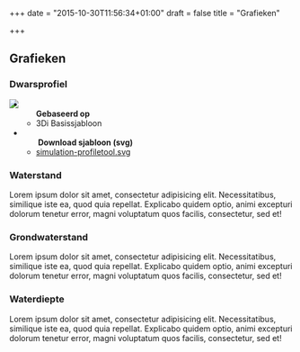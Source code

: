 +++
date = "2015-10-30T11:56:34+01:00"
draft = false
title = "Grafieken"

+++

Grafieken
---------


<div class="panel panel-default">
  <div class="panel-heading">
    <h3 class="panel-title">Dwarsprofiel</h3>
  </div>
  <div class="panel-body">
    <img src="/threedi-styleguide/images/ui/ui-chart-panel.png" align="left" ></a>
  </div>
  <ul class="list-group">
    <li class="list-group-item">
    	<ul>
	    	<strong>Gebaseerd op</strong>
			<li>3Di Basissjabloon</li>
		</ul>
    </li>
    <li class="list-group-item">
    	<ul>
			<strong><i class="fa fa-download"></i>&nbsp;Download sjabloon (svg)</strong>
			<li><a href="/threedi-styleguide/images/ui/simulation-profiletool.svg">simulation-profiletool.svg</a></li>
		</ul>
    </li>    
  </ul>  
</div>


<div class="panel panel-default">
  <div class="panel-heading">
    <h3 class="panel-title">Waterstand</h3>
  </div>
  <div class="panel-body">
	<p>Lorem ipsum dolor sit amet, consectetur adipisicing elit. Necessitatibus, similique iste ea, quod quia repellat. Explicabo quidem optio, animi excepturi dolorum tenetur error, magni voluptatum quos facilis, consectetur, sed et!</p>
  </div>
</div>

<div class="panel panel-default">
  <div class="panel-heading">
    <h3 class="panel-title">Grondwaterstand</h3>
  </div>
  <div class="panel-body">
	<p>Lorem ipsum dolor sit amet, consectetur adipisicing elit. Necessitatibus, similique iste ea, quod quia repellat. Explicabo quidem optio, animi excepturi dolorum tenetur error, magni voluptatum quos facilis, consectetur, sed et!</p>
  </div>
</div>

<div class="panel panel-default">
  <div class="panel-heading">
    <h3 class="panel-title">Waterdiepte</h3>
  </div>
  <div class="panel-body">
	<p>Lorem ipsum dolor sit amet, consectetur adipisicing elit. Necessitatibus, similique iste ea, quod quia repellat. Explicabo quidem optio, animi excepturi dolorum tenetur error, magni voluptatum quos facilis, consectetur, sed et!</p>
  </div>
</div>
